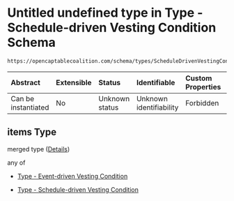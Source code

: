 # Untitled undefined type in Type - Schedule-driven Vesting Condition Schema

```txt
https://opencaptablecoalition.com/schema/types/ScheduleDrivenVestingCondition.schema.json#/properties/dependent_vesting/items
```



| Abstract            | Extensible | Status         | Identifiable            | Custom Properties | Additional Properties | Access Restrictions | Defined In                                                                                                                          |
| :------------------ | :--------- | :------------- | :---------------------- | :---------------- | :-------------------- | :------------------ | :---------------------------------------------------------------------------------------------------------------------------------- |
| Can be instantiated | No         | Unknown status | Unknown identifiability | Forbidden         | Allowed               | none                | [ScheduleDrivenVestingCondition.schema.json*](../../schema/types/ScheduleDrivenVestingCondition.schema.json "open original schema") |

## items Type

merged type ([Details](scheduledrivenvestingcondition-properties-schedule-driven-vesting-condition---dependent-vesting-conditions-array-items.md))

any of

*   [Type - Event-driven Vesting Condition](eventdrivenvestingcondition-properties-event-driven-vesting-condition---event-driven-vesting-condition-array-items-anyof-type---event-driven-vesting-condition.md "check type definition")

*   [Type - Schedule-driven Vesting Condition](eventdrivenvestingcondition-properties-event-driven-vesting-condition---event-driven-vesting-condition-array-items-anyof-type---schedule-driven-vesting-condition.md "check type definition")
